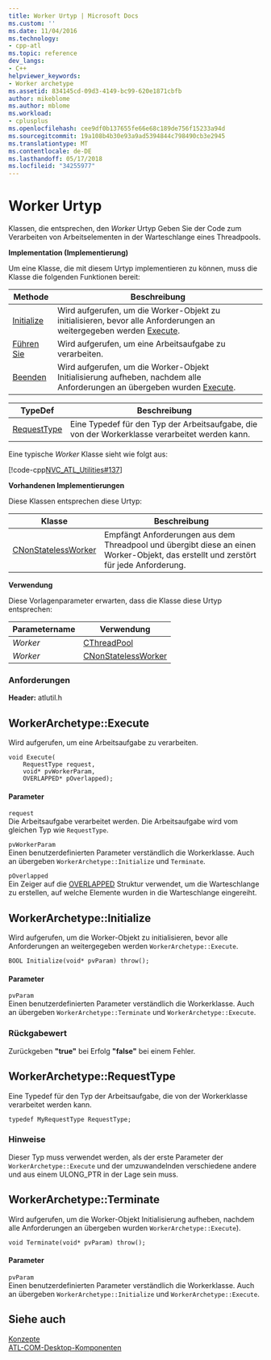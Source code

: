 ```yaml
---
title: Worker Urtyp | Microsoft Docs
ms.custom: ''
ms.date: 11/04/2016
ms.technology:
- cpp-atl
ms.topic: reference
dev_langs:
- C++
helpviewer_keywords:
- Worker archetype
ms.assetid: 834145cd-09d3-4149-bc99-620e1871cbfb
author: mikeblome
ms.author: mblome
ms.workload:
- cplusplus
ms.openlocfilehash: cee9df0b137655fe66e68c189de756f15233a94d
ms.sourcegitcommit: 19a108b4b30e93a9ad5394844c798490cb3e2945
ms.translationtype: MT
ms.contentlocale: de-DE
ms.lasthandoff: 05/17/2018
ms.locfileid: "34255977"
---
```

# <a name="worker-archetype"></a>Worker Urtyp
Klassen, die entsprechen, den *Worker* Urtyp Geben Sie der Code zum Verarbeiten von Arbeitselementen in der Warteschlange eines Threadpools.  
  
 **Implementation (Implementierung)**  
  
 Um eine Klasse, die mit diesem Urtyp implementieren zu können, muss die Klasse die folgenden Funktionen bereit:  
  
|Methode|Beschreibung|  
|------------|-----------------|  
|[Initialize](#initialize)|Wird aufgerufen, um die Worker-Objekt zu initialisieren, bevor alle Anforderungen an weitergegeben werden [Execute](#execute).|  
|[Führen Sie](#execute)|Wird aufgerufen, um eine Arbeitsaufgabe zu verarbeiten.|  
|[Beenden](#terminate)|Wird aufgerufen, um die Worker-Objekt Initialisierung aufheben, nachdem alle Anforderungen an übergeben wurden [Execute](#execute).|  
  
|TypeDef|Beschreibung|  
|-------------|-----------------|  
|[RequestType](#requesttype)|Eine Typedef für den Typ der Arbeitsaufgabe, die von der Workerklasse verarbeitet werden kann.|  
  
 Eine typische *Worker* Klasse sieht wie folgt aus:  
  
 [!code-cpp[NVC_ATL_Utilities#137](../../atl/codesnippet/cpp/worker-archetype_1.cpp)]  
  
 **Vorhandenen Implementierungen**  
  
 Diese Klassen entsprechen diese Urtyp:  
  
|Klasse|Beschreibung|  
|-----------|-----------------|  
|[CNonStatelessWorker](../../atl/reference/cnonstatelessworker-class.md)|Empfängt Anforderungen aus dem Threadpool und übergibt diese an einen Worker-Objekt, das erstellt und zerstört für jede Anforderung.|  
  
 **Verwendung**  
  
 Diese Vorlagenparameter erwarten, dass die Klasse diese Urtyp entsprechen:  
  
|Parametername|Verwendung|  
|--------------------|-------------|  
|*Worker*|[CThreadPool](../../atl/reference/cthreadpool-class.md)|  
|*Worker*|[CNonStatelessWorker](../../atl/reference/cnonstatelessworker-class.md)|  
  
### <a name="requirements"></a>Anforderungen  
 **Header:** atlutil.h  
  
## <a name="execute"></a>WorkerArchetype::Execute
Wird aufgerufen, um eine Arbeitsaufgabe zu verarbeiten.  
  
  
  
```  
void Execute(
    RequestType request,  
    void* pvWorkerParam,  
    OVERLAPPED* pOverlapped);
```  
  
#### <a name="parameters"></a>Parameter  
 `request`  
 Die Arbeitsaufgabe verarbeitet werden. Die Arbeitsaufgabe wird vom gleichen Typ wie `RequestType`.  
  
 `pvWorkerParam`  
 Einen benutzerdefinierten Parameter verständlich die Workerklasse. Auch an übergeben `WorkerArchetype::Initialize` und `Terminate`.  
  
 `pOverlapped`  
 Ein Zeiger auf die [OVERLAPPED](http://msdn.microsoft.com/library/windows/desktop/ms684342) Struktur verwendet, um die Warteschlange zu erstellen, auf welche Elemente wurden in die Warteschlange eingereiht.  
  
## <a name="initialize"></a> WorkerArchetype::Initialize
Wird aufgerufen, um die Worker-Objekt zu initialisieren, bevor alle Anforderungen an weitergegeben werden `WorkerArchetype::Execute`.  
```
BOOL Initialize(void* pvParam) throw();
```  
  
#### <a name="parameters"></a>Parameter  
 `pvParam`  
 Einen benutzerdefinierten Parameter verständlich die Workerklasse. Auch an übergeben `WorkerArchetype::Terminate` und `WorkerArchetype::Execute`.  
  
### <a name="return-value"></a>Rückgabewert  
 Zurückgeben **"true"** bei Erfolg **"false"** bei einem Fehler.  
  
## <a name="requesttype"></a> WorkerArchetype::RequestType
Eine Typedef für den Typ der Arbeitsaufgabe, die von der Workerklasse verarbeitet werden kann.  
  
```  
typedef MyRequestType RequestType;    
```  
  
### <a name="remarks"></a>Hinweise  
 Dieser Typ muss verwendet werden, als der erste Parameter der `WorkerArchetype::Execute` und der umzuwandelnden verschiedene andere und aus einem ULONG_PTR in der Lage sein muss.  
  
## <a name="terminate"></a> WorkerArchetype::Terminate
Wird aufgerufen, um die Worker-Objekt Initialisierung aufheben, nachdem alle Anforderungen an übergeben wurden `WorkerArchetype::Execute`).  
    
``` 
void Terminate(void* pvParam) throw();
```  
  
#### <a name="parameters"></a>Parameter  
 `pvParam`  
 Einen benutzerdefinierten Parameter verständlich die Workerklasse. Auch an übergeben `WorkerArchetype::Initialize` und `WorkerArchetype::Execute`.  
  
## <a name="see-also"></a>Siehe auch  
 [Konzepte](../../atl/active-template-library-atl-concepts.md)   
 [ATL-COM-Desktop-Komponenten](../../atl/atl-com-desktop-components.md)



